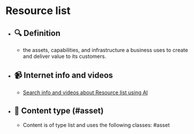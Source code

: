 # Resource list
- ## 🔍 Definition
  - the assets, capabilities, and infrastructure a business uses to create and deliver value to its customers.
- ## 📹 Internet info and videos
  - [Search info and videos about Resource list using AI](https://www.perplexity.ai/search?q=videos+about+Resource+list:+the+assets,+capabilities,+and+infrastructure+a+business+uses+to+create+and+deliver+value+to+its+customers.
)
- ## 📰 Content type (#asset)
  - Content is of type list and uses the following classes: #asset

